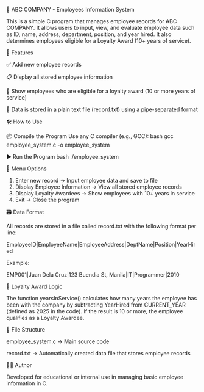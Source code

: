 📁 ABC COMPANY - Employees Information System

This is a simple C program that manages employee records for ABC COMPANY. It allows users to input, view, and evaluate employee data such as ID, name, address, department, position, and year hired. It also determines employees eligible for a Loyalty Award (10+ years of service).

📌 Features

  ✅ Add new employee records
  
  📋 Display all stored employee information
  
  🏅 Show employees who are eligible for a loyalty award (10 or more years of service)
  
  💾 Data is stored in a plain text file (record.txt) using a pipe-separated format



🛠 How to Use

  📦 Compile the Program
    Use any C compiler (e.g., GCC):
    bash
    gcc employee_system.c -o employee_system

  ▶️ Run the Program
    bash
    ./employee_system

🧾 Menu Options

1. Enter new record             -> Input employee data and save to file
2. Display Employee Information -> View all stored employee records
3. Display Loyalty Awardees     -> Show employees with 10+ years in service
4. Exit                         -> Close the program

🗃 Data Format

All records are stored in a file called record.txt with the following format per line:

EmployeeID|EmployeeName|EmployeeAddress|DeptName|Position|YearHired

Example:

EMP001|Juan Dela Cruz|123 Buendia St, Manila|IT|Programmer|2010


🧮 Loyalty Award Logic

The function yearsInService() calculates how many years the employee has been with the company by subtracting YearHired from CURRENT_YEAR (defined as 2025 in the code). If the result is 10 or more, the employee qualifies as a Loyalty Awardee.

📁 File Structure

employee_system.c → Main source code

record.txt → Automatically created data file that stores employee records

🧑‍💻 Author

Developed for educational or internal use in managing basic employee information in C.
